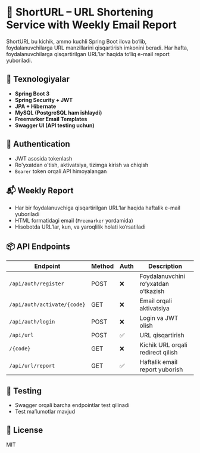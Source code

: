 # 🔗 ShortURL – URL Shortening Service with Weekly Email Report

ShortURL bu kichik, ammo kuchli Spring Boot ilova bo‘lib, foydalanuvchilarga URL manzillarini qisqartirish imkonini beradi. Har hafta, foydalanuvchilarga qisqartirilgan URL’lar haqida to‘liq e-mail report yuboriladi.

## 🚀 Texnologiyalar
- **Spring Boot 3**
- **Spring Security + JWT**
- **JPA + Hibernate**
- **MySQL (PostgreSQL ham ishlaydi)**
- **Freemarker Email Templates**
- **Swagger UI (API testing uchun)**

## 🔐 Authentication
- JWT asosida tokenlash
- Ro'yxatdan o'tish, aktivatsiya, tizimga kirish va chiqish
- `Bearer` token orqali API himoyalangan

## 📬 Weekly Report
- Har bir foydalanuvchiga qisqartirilgan URL’lar haqida haftalik e-mail yuboriladi
- HTML formatidagi email (`Freemarker` yordamida)
- Hisobotda URL’lar, kun, va yaroqlilik holati ko‘rsatiladi

## 📦 API Endpoints
| Endpoint | Method | Auth | Description |
|----------|--------|------|-------------|
| `/api/auth/register` | POST | ❌ | Foydalanuvchini ro‘yxatdan o‘tkazish |
| `/api/auth/activate/{code}` | GET | ❌ | Email orqali aktivatsiya |
| `/api/auth/login` | POST | ❌ | Login va JWT olish |
| `/api/url` | POST | ✅ | URL qisqartirish |
| `/{code}` | GET | ❌ | Kichik URL orqali redirect qilish |
| `/api/url/report` | GET | ✅ | Haftalik email report yuborish |

## 🧪 Testing
- Swagger orqali barcha endpointlar test qilinadi
- Test ma’lumotlar mavjud

## 📄 License
MIT